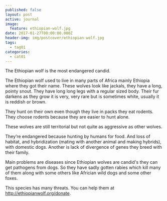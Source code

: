 ```yaml
---
published: false
layout: post
active: journal
image:
  feature: ethiopian-wolf.jpg
date: 2017-01-27T00:00:00.000Z
header-img: img/postcover/ethiopian-wolf.jpg
tags:
  - tag01
categories:
  - cat01
---
```

The Ethiopian wolf is the most endangered candid.

The Ethiopian wolf used to live in many parts of Africa mainly Ethiopia where they got their name. These wolves look like jackals, they have a long, pointy snout.  They have long long legs with a regular sized body.  Their fur darkens as they grow it is very, very rare but is sometimes white, usually it is reddish or brown.

They hunt on their own even though they live in packs they eat rodents.  They choose rodents because they are easier to hunt alone.

These wolves are still territorial but not quite as aggressive as other wolves.

They’re endangered because hunting by humans for food.  And loss of habitat, and hybridization (mating with another animal and making hybrids), with domestic dogs. Another is lack of divergence of genes they breed with their family.

Main problems are diseases since Ethiopian wolves are candid's they can get pathogens from dogs.  So they have sadly gotten rabies which kill many of them along with some others like Africian wild dogs and some other foxes.

This species has many threats. You can help them at <http://ethiopianwolf.org/donate>.
